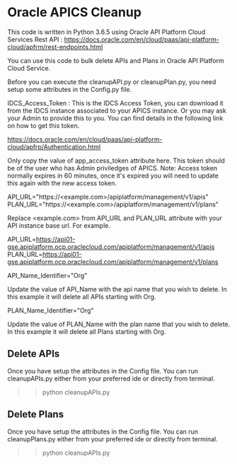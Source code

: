 # Oracle APICS Cleanup
This code is written in Python 3.6.5 using Oracle API Platform Cloud Services Rest API : https://docs.oracle.com/en/cloud/paas/api-platform-cloud/apfrm/rest-endpoints.html 

You can use this code to bulk delete APIs and Plans in Oracle API Platform Cloud Service.

Before you can execute the cleanupAPI.py or cleanupPlan.py, you need setup some attributes in the Config.py file.

IDCS_Access_Token : This is the IDCS Access Token, you can download it from the IDCS instance associated to your APICS instance. Or you may ask your Admin to provide this to you. You can find details in the following link on how to get this token.

https://docs.oracle.com/en/cloud/paas/api-platform-cloud/apfrp/Authentication.html

Only copy the value of app_access_token attribute here. This token should be of the user who has Admin priviledges of APICS.
Note: Access token normally expires in 60 minutes, once it's expired you will need to update this again with the new access token.

API_URL="https://<example.com>/apiplatform/management/v1/apis"
PLAN_URL="https://<example.com>/apiplatform/management/v1/plans"

Replace <example.com> from API_URL and PLAN_URL attribute with your API instance base url. For example.

API_URL=https://api01-gse.apiplatform.ocp.oraclecloud.com/apiplatform/management/v1/apis
PLAN_URL=https://api01-gse.apiplatform.ocp.oraclecloud.com/apiplatform/management/v1/plans

API_Name_Identifier="Org"

Update the value of API_Name with the api name that you wish to delete. In this example it will delete all APIs starting with Org.

PLAN_Name_Identifier="Org"

Update the value of PLAN_Name with the plan name that you wish to delete. In this example it will delete all Plans starting with Org.

## Delete APIs

Once you have setup the attributes in the Config file. You can run cleanupAPIs.py either from your preferred ide or directly from terminal.

>> python cleanupAPIs.py

## Delete Plans

Once you have setup the attributes in the Config file. You can run cleanupPlans.py either from your preferred ide or directly from terminal.

>> python cleanupAPIs.py
